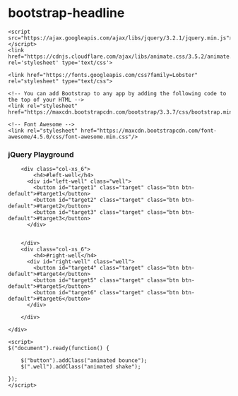 # bootstrap-headline

<!DOCTYPE html>

<html>
<head>
    <title>Create a Bootstrap Headline</title>
    
    <script src="https://ajax.googleapis.com/ajax/libs/jquery/3.2.1/jquery.min.js"></script>
    <link href="https://cdnjs.cloudflare.com/ajax/libs/animate.css/3.5.2/animate.min.css" rel='stylesheet' type='text/css'>
    
    <link href="https://fonts.googleapis.com/css?family=Lobster" rel="stylesheet" type="text/css">
    
    <!-- You can add Bootstrap to any app by adding the following code to the top of your HTML -->
    <link rel="stylesheet" href="https://maxcdn.bootstrapcdn.com/bootstrap/3.3.7/css/bootstrap.min.css"/>
    
    <!-- Font Awesome -->
    <link rel="stylesheet" href="https://maxcdn.bootstrapcdn.com/font-awesome/4.5.0/css/font-awesome.min.css"/>
    
</head>

<body>

<!-- Only change code above this line -->
<div class="container-fluid">
<h3 class="text-primary text-center" >jQuery Playground</h3>
    <div class="row">
        
        <div class="col-xs_6">
            <h4>#left-well</h4>
          <div id="left-well" class="well">
            <button id="target1" class="target" class="btn btn-default">#target1</button>
            <button id="target2" class="target" class="btn btn-default">#target2</button>
            <button id="target3" class="target" class="btn btn-default">#target3</button>
          </div>
            
            
        </div>
        <div class="col-xs_6">
            <h4>#right-well</h4>
          <div id="right-well" class="well">
            <button id="target4" class="target" class="btn btn-default">#target4</button>
            <button id="target5" class="target" class="btn btn-default">#target5</button>
            <button id="target6" class="target" class="btn btn-default">#target6</button>
          </div>
            
        </div>
        
    </div>
    
    <script>
    $("document").ready(function() {
        
        $("button").addClass("animated bounce");
        $(".well").addClass("animated shake");
        
    });   
    </script>
</div>

</body>
</html>
